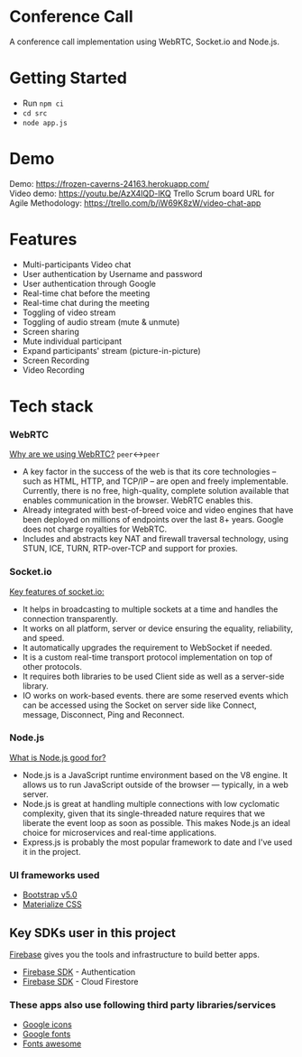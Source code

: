 # Conference Call
A conference call implementation using WebRTC, Socket.io and Node.js.


# Getting Started
- Run `npm ci`
- `cd src`
- `node app.js`

# Demo
Demo: https://frozen-caverns-24163.herokuapp.com/  <br/>
Video demo: https://youtu.be/AzX4lQD-lKQ
Trello Scrum board URL for Agile Methodology: https://trello.com/b/iW69K8zW/video-chat-app  <br/>

# Features
- Multi-participants Video chat
- User authentication by Username and password
- User authentication through Google
- Real-time chat before the meeting
- Real-time chat during the meeting
- Toggling of video stream
- Toggling of audio stream (mute & unmute)
- Screen sharing
- Mute individual participant
- Expand participants' stream (picture-in-picture)
- Screen Recording
- Video Recording

 
# Tech stack
### WebRTC 
[Why are we using WebRTC?](https://webrtc.org/) `peer`↔`peer` <br/> 
- A key factor in the success of the web is that its core technologies – such as HTML, HTTP, and TCP/IP – are open and freely implementable. Currently, there is no free, high-quality, complete solution available that enables communication in the browser. WebRTC enables this.
- Already integrated with best-of-breed voice and video engines that have been deployed on millions of endpoints over the last 8+ years. Google does not charge royalties for WebRTC.
- Includes and abstracts key NAT and firewall traversal technology, using STUN, ICE, TURN, RTP-over-TCP and support for proxies.

### Socket.io 
[Key features of socket.io:](https://socket.io/) <br/>
- It helps in broadcasting to multiple sockets at a time and handles the connection transparently.
- It works on all platform, server or device ensuring the equality, reliability, and speed.
- It automatically upgrades the requirement to WebSocket if needed.
- It is a custom real-time transport protocol implementation on top of other protocols.
- It requires both libraries to be used Client side as well as a server-side library.
- IO works on work-based events. there are some reserved events which can be accessed using the Socket on server side like Connect, message, Disconnect, Ping and Reconnect.

### Node.js
[What is Node.js good for?](https://nodejs.org/en/about/) <br/>
- Node.js is a JavaScript runtime environment based on the V8 engine. It allows us to run JavaScript outside of the browser — typically, in a web server.
- Node.js is great at handling multiple connections with low cyclomatic complexity, given that its single-threaded nature requires that we liberate the event loop as soon as possible. This makes Node.js an ideal choice for microservices and real-time applications.
- Express.js is probably the most popular framework to date and I've used it in the project.

### UI frameworks used
- [Bootstrap v5.0](https://getbootstrap.com/docs/5.0/getting-started/introduction/) <br/>
- [Materialize CSS](https://materializecss.com/about.html) <br/>

## Key SDKs user in this project
[Firebase](https://firebase.google.com/docs) gives you the tools and infrastructure to build better apps.
- [Firebase SDK](https://firebase.google.com/docs/auth/web/start) - Authentication
- [Firebase SDK](https://firebase.google.com/docs/firestore/quickstart) - Cloud Firestore <br/>
### These apps also use following third party libraries/services
- [Google icons](https://developers.google.com/fonts/docs/material_icons)
- [Google fonts](https://fonts.google.com/)
- [Fonts awesome](https://fontawesome.com/v5.15/icons?d=gallery&p=2)

